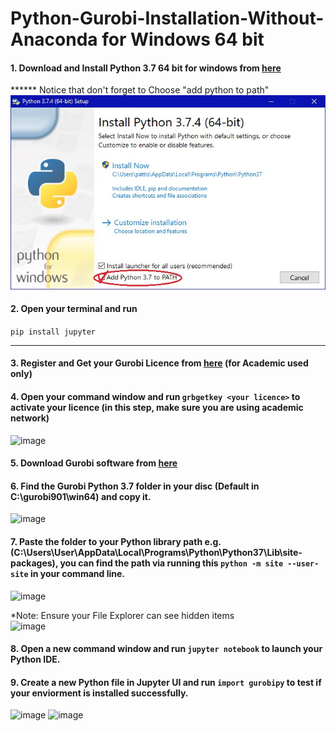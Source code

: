 # Python-Gurobi-Installation-Without-Anaconda for Windows 64 bit



#### 1. Download and Install Python 3.7 64 bit for windows from [here](https://www.python.org/ftp/python/3.7.7/python-3.7.7.exe)
****** Notice that don't forget to Choose  "add python to path" ![image](ninstall.jpg)

#### 2. Open your terminal and run 
```pip install jupyter```

-------------------------------------------------------

#### 3. Register and Get your Gurobi Licence from [here](https://www.gurobi.com/downloads/end-user-license-agreement-academic/) (for Academic used only)

#### 4. Open your command window and run ```grbgetkey <your licence>``` to activate your licence (in this step, make sure you are using academic network)
![image](key.png)
#### 5. Download Gurobi software from [here](https://www.gurobi.com/downloads/gurobi-software/)

#### 6. Find the Gurobi Python 3.7 folder in your disc (Default in C:\gurobi901\win64) and copy it.
![image](grb37.png)

#### 7. Paste the folder to your Python library path e.g.(C:\Users\User\AppData\Local\Programs\Python\Python37\Lib\site-packages), you can find the path via running this ```python -m site --user-site``` in your command line.
![image](site.PNG)    

*Note: Ensure your File Explorer can see hidden items  
![image](view.png)

#### 8. Open a new command window and run ```jupyter notebook``` to launch your Python IDE.

#### 9. Create a new Python file in Jupyter UI and run ```import gurobipy``` to test if your enviorment is installed successfully.
![image](jupyterUI.png)
![image](run.png)
